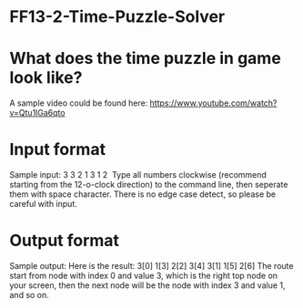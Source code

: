 # FF13-2-Time-Puzzle-Solver

# What does the time puzzle in game look like?
  A sample video could be found here: https://www.youtube.com/watch?v=Qtu1lGa6qto

# Input format
  Sample input:
    3 3 2 1 3 1 2
  Type all numbers clockwise (recommend starting from the 12-o-clock direction) to 
  the command line, then seperate them with space character. There is no edge case
  detect, so please be careful with input.
 
# Output format
  Sample output:
    Here is the result:
    3[0]
    1[3]
    2[2]
    3[4]
    3[1]
    1[5]
    2[6]
  The route start from node with index 0 and value 3, which is the right top node on your screen,
  then the next node will be the node with index 3 and value 1, and so on.
